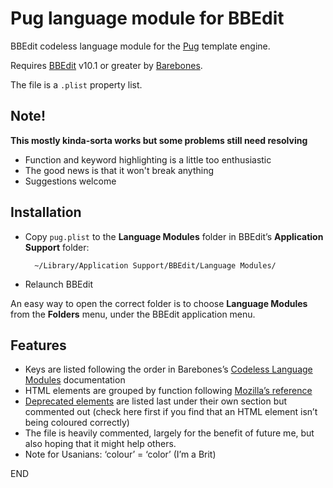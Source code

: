 # Pug language module for BBEdit

BBEdit codeless language module for the [Pug](https://pugjs.org/) template engine.

Requires [BBEdit](http://www.barebones.com/products/bbedit/) v10.1 or greater by [Barebones](https://barebones.com/).

The file is a `.plist` property list.

## Note!

**This mostly kinda-sorta works but some problems still need resolving**

- Function and keyword highlighting is a little too enthusiastic
- The good news is that it won't break anything
- Suggestions welcome

## Installation

- Copy `pug.plist` to the **Language Modules** folder in BBEdit’s **Application Support** folder:

		~/Library/Application Support/BBEdit/Language Modules/

- Relaunch BBEdit

An easy way to open the correct folder is to choose **Language Modules** from the **Folders** menu, under the BBEdit application menu.

## Features

- Keys are listed following the order in Barebones’s [Codeless Language Modules](http://www.barebones.com/support/develop/clm.html) documentation
- HTML elements are grouped by function following [Mozilla’s reference](https://developer.mozilla.org/en-US/docs/Web/HTML/Element)
- [Deprecated elements](https://developer.mozilla.org/en-US/docs/Web/HTML/Element#Obsolete_and_deprecated_elements) are listed last under their own section but commented out (check here first if you find that an HTML element isn’t being coloured correctly)
- The file is heavily commented, largely for the benefit of future me, but also hoping that it might help others.
- Note for Usanians: ‘colour’ = ‘color’ (I’m a Brit)

END
